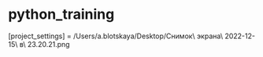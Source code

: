 # python_training
[project_settings] = /Users/a.blotskaya/Desktop/Снимок\ экрана\ 2022-12-15\ в\ 23.20.21.png 
